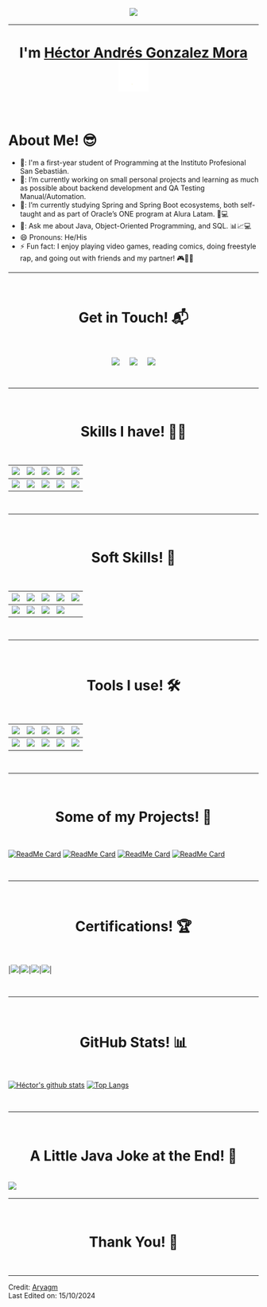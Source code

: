 <p align="center">
  <img src="https://darkbyteblog.wordpress.com/wp-content/uploads/2010/12/holamundo-consola.jpg" height="230"/>
</p>
<hr>
<h1 align="center">I'm <a href="https://github.com/HectorAGM">Héctor Andrés Gonzalez Mora</a><img src="https://github.com/Kathryn-Jie/Kathryn-Jie/blob/main/wave.gif" width="60px"/></h1>
<Br>
<h1>About Me! 😎</h1>

- 🏫: I'm a first-year student of Programming at the Instituto Profesional San Sebastián.
- 🔭: I’m currently working on small personal projects and learning as much as possible about backend development and QA Testing Manual/Automation.
- 🌱: I’m currently studying Spring and Spring Boot ecosystems, both self-taught and as part of Oracle’s ONE program at Alura Latam. 🧠💻
- 💬: Ask me about Java, Object-Oriented Programming, and SQL. 📊📈💻
- 😄 Pronouns: He/His
- ⚡ Fun fact: I enjoy playing video games, reading comics, doing freestyle rap, and going out with friends and my partner! 🎮🎤📖
  
<hr>
<Br>
<h1 align="center">Get in Touch! 📬</h1>
<Br>

<p align="center">
<a href="https://www.linkedin.com/in/hectoryefc/" target="blank"><img align="center" src="https://img.shields.io/badge/Héctor Andrés Gonzalez Mora-0077B5?style=for-the-badge&logo=linkedin&logoColor=white" /></a> &nbsp;&nbsp;&nbsp;  
<a href="mailto:hhector.agm@gmail.com" target="blank"><img align="center" src="https://img.shields.io/badge/hhector.agm@gmail.com-D14836?style=for-the-badge&logo=gmail&logoColor=white" /></a>    &nbsp;&nbsp;&nbsp;       
<a href="https://github.com/hectorgm26" target="blank"><img align="center" src="https://img.shields.io/badge/HectorAGM-100000?style=for-the-badge&logo=github&logoColor=white" /></a>
</p>

<Br>
<hr>
<Br>
<h1 align="center">Skills I have! 🤸‍♂</h1>
<Br>

|![](https://img.shields.io/badge/Java-brightgreen?style=for-the-badge)|![](https://img.shields.io/badge/OOP-brightgreen?style=for-the-badge)|![](https://img.shields.io/badge/SQL-brightgreen?style=for-the-badge)|![](https://img.shields.io/badge/HTML%20&%20CSS-red?style=for-the-badge)|![](https://img.shields.io/badge/JavaScript-red?style=for-the-badge)|
|---|---|---|---|---|
|![](https://img.shields.io/badge/Spring%20&%20Spring%20Boot-blue?style=for-the-badge)|![](https://img.shields.io/badge/Linux-blue?style=for-the-badge)|![](https://img.shields.io/badge/SQL%20Databases-blue?style=for-the-badge)|![](https://img.shields.io/badge/QA%20Testing-blue?style=for-the-badge)|![](https://img.shields.io/badge/And%20More!-yellow?style=for-the-badge)|

<Br>
<hr>
<Br>
<h1 align="center">Soft Skills! 🧠</h1>
<Br>

|![](https://img.shields.io/badge/Tolerance%20to%20frustration-brightgreen?style=for-the-badge)|![](https://img.shields.io/badge/Self-taught-brightgreen?style=for-the-badge)|![](https://img.shields.io/badge/Analytical%20skills-brightgreen?style=for-the-badge)|![](https://img.shields.io/badge/Work%20under%20pressure-red?style=for-the-badge)|![](https://img.shields.io/badge/Problem-solving-red?style=for-the-badge)|
|---|---|---|---|---|
|![](https://img.shields.io/badge/Research-blue?style=for-the-badge)|![](https://img.shields.io/badge/Fast%20learner-blue?style=for-the-badge)|![](https://img.shields.io/badge/Teamwork-blue?style=for-the-badge)|![](https://img.shields.io/badge/Effective%20communication-blue?style=for-the-badge)|

<Br>
<hr>
<Br>
<h1 align="center">Tools I use! 🛠️</h1>
<Br>

|![](https://img.shields.io/badge/IntelliJ-FF5733?style=for-the-badge&logo=intellij-idea&logoColor=white)|![](https://img.shields.io/badge/NetBeans-1B6AC6?style=for-the-badge&logo=apache-netbeans-ide&logoColor=white)|![](https://img.shields.io/badge/Postman-F7931E?style=for-the-badge&logo=postman&logoColor=white)|![](https://img.shields.io/badge/Docker-D00000?style=for-the-badge&logo=docker&logoColor=white)|![](https://img.shields.io/badge/Trello-F37626.svg?&style=for-the-badge&logo=Trello&logoColor=white)|
|---|---|---|---|---|
|![](https://img.shields.io/badge/Laragon-342B029.svg?&style=for-the-badge&logo=laragon&logoColor=white)|![](https://img.shields.io/badge/SQL%20Server%20Management%20Studio-2C2D72?style=for-the-badge&logo=sqlserver&logoColor=white)|![](https://img.shields.io/badge/DBeaver-777BB4?style=for-the-badge&logo=dbeaver&logoColor=white)|![](https://img.shields.io/badge/Visual%20Studio%20Code-239120?style=for-the-badge&logo=visual-studio-code&logoColor=white)|![](https://img.shields.io/badge/And%20More!-yellow?style=for-the-badge)|

<Br>
<hr>
<Br>
<h1 align="center">Some of my Projects! 🎨</h1>
<Br>

[![ReadMe Card](https://github-readme-stats.vercel.app/api/pin/?username=hectorgm26&repo=juego-nums-aleatorios&theme=merko)](https://github.com/hectorgm26/juego-nums-aleatorios)
[![ReadMe Card](https://github-readme-stats.vercel.app/api/pin/?username=hectorgm26&repo=encriptador-texto&theme=merko)](https://github.com/hectorgm26/encriptador-texto)
[![ReadMe Card](https://github-readme-stats.vercel.app/api/pin/?username=hectorgm26&repo=porfolio-hector-gm&theme=merko)](https://github.com/hectorgm26/porfolio-hector-gm)
[![ReadMe Card](https://github-readme-stats.vercel.app/api/pin/?username=hectorgm26&repo=conversor-monedas&theme=merko)](https://github.com/hectorgm26/conversor-monedas)

<Br>
<hr>
<Br>
<h1 align="center">Certifications! 🏆</h1>
<Br>

|[![](https://img.shields.io/badge/Certificación%201-red?style=for-the-badge)](cert-link)|[![](https://img.shields.io/badge/Certificación%202-blue?style=for-the-badge)](cert-link)|[![](https://img.shields.io/badge/Certificación%203-green?style=for-the-badge)](cert-link)|[![](https://img.shields.io/badge/More%20on%20the%20Way!-yellow?style=for-the-badge)](cert-link)|

<Br>
<hr>
<Br>
<h1 align="center">GitHub Stats! 📊</h1>
<Br>

[![Héctor's github stats](https://github-readme-stats.vercel.app/api?username=hectorgm26&show_icons=true&theme=merko)](https://github.com/hectorgm26/github-readme-stats) 
[![Top Langs](https://github-readme-stats.vercel.app/api/top-langs/?username=hectorgm26&layout=compact&theme=merko)](https://github.com/hectorgm26/github-readme-stats)

<Br>
<hr>
<Br>
<h1 align="center">A Little Java Joke at the End! 🤣</h1>
<Br>

<img src="https://chandruscm.wordpress.com/wp-content/uploads/2015/08/jcmmlgm.png?w=1200"/>

<Br>
<hr>
<Br>
<h1 align="center">Thank You! 🤵</h1>
<Br>

------

Credit: [Aryagm](https://github.com/Aryagm)  
Last Edited on: 15/10/2024

